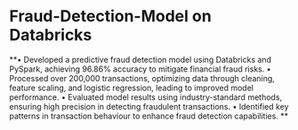 # Fraud-Detection-Model on Databricks

**•	Developed a predictive fraud detection model using Databricks and PySpark, achieving 96.86% accuracy to mitigate financial fraud risks.
•	Processed over 200,000 transactions, optimizing data through cleaning, feature scaling, and logistic regression, leading to improved model performance.
•	Evaluated model results using industry-standard methods, ensuring high precision in detecting fraudulent transactions.
•	Identified key patterns in transaction behaviour to enhance fraud detection capabilities.
**
